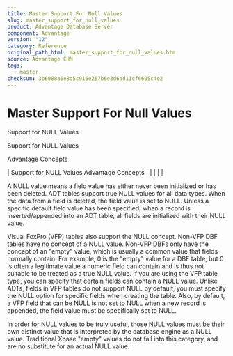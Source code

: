 ```yaml
---
title: Master Support For Null Values
slug: master_support_for_null_values
product: Advantage Database Server
component: Advantage
version: "12"
category: Reference
original_path_html: master_support_for_null_values.htm
source: Advantage CHM
tags:
  - master
checksum: 3b6088a6e8d5c916e267b6e3d6ad11cf6605c4e2
---
```


# Master Support For Null Values

Support for NULL Values

Support for NULL Values

Advantage Concepts

| Support for NULL Values  Advantage Concepts |  |  |  |  |

A NULL value means a field value has either never been initialized or has been deleted. ADT tables support true NULL values for all data types. When the data from a field is deleted, the field value is set to NULL. Unless a specific default field value has been specified, when a record is inserted/appended into an ADT table, all fields are initialized with their NULL value.

Visual FoxPro (VFP) tables also support the NULL concept. Non-VFP DBF tables have no concept of a NULL value. Non-VFP DBFs only have the concept of an "empty" value, which is usually a common value that fields normally contain. For example, 0 is the "empty" value for a DBF table, but 0 is often a legitimate value a numeric field can contain and is thus not suitable to be treated as a true NULL value. If you are using the VFP table type, you can specify that certain fields can contain a NULL value. Unlike ADTs, fields in VFP tables do not support NULL by default; you must specify the NULL option for specific fields when creating the table. Also, by default, a VFP field that can be NULL is not set to NULL when a new record is appended, the field value must be specifically set to NULL.

In order for NULL values to be truly useful, those NULL values must be their own distinct value that is interpreted by the database engine as a NULL value. Traditional Xbase "empty" values do not fall into this category, and are no substitute for an actual NULL value.
